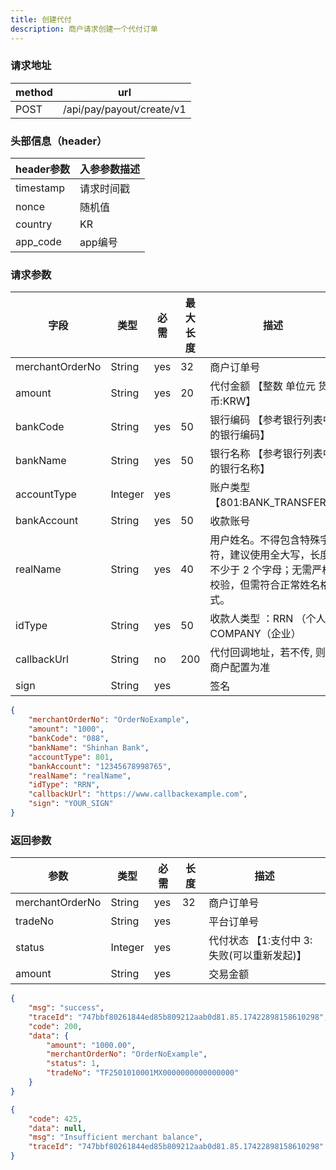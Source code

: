 ```yaml
---
title: 创建代付
description: 商户请求创建一个代付订单
---
```


### 请求地址

| method | url                       |
| ------ | ------------------------- |
| POST   | /api/pay/payout/create/v1 |

### 头部信息（header）

| header参数                  | 入参参数描述 |
|---------------------------|--------|
| timestamp                 | 请求时间戳  |
| nonce                     | 随机值    |
| country                   | KR     |
| app_code                  | app编号  |

### 请求参数

| 字段              | 类型      | 必需  | 最大长度 | 描述                                                   |
|-----------------|---------|-----|------|------------------------------------------------------|
| merchantOrderNo | String  | yes | 32   | 商户订单号                                                |
| amount          | String  | yes | 20   | 代付金额 【整数 单位元 货币:KRW】                                 |
| bankCode        | String  | yes | 50   | 银行编码  【参考银行列表中的银行编码】                                 |
| bankName        | String  | yes | 50   | 银行名称  【参考银行列表中的银行名称】                                 |
| accountType     | Integer | yes |      | 账户类型 【801:BANK_TRANSFER】                             |
| bankAccount     | String  | yes | 50   | 收款账号                                                 |
| realName        | String  | yes | 40   | 用户姓名。不得包含特殊字符，建议使用全大写，长度不少于 2 个字母；无需严格校验，但需符合正常姓名格式。 |
| idType    | String  | yes | 50   | 收款人类型 ：RRN （个人）COMPANY（企业）                           |
| callbackUrl     | String  | no  | 200  | 代付回调地址，若不传, 则以商户配置为准                                 |
| sign            | String  | yes |      | 签名                                                   |

```json title=请求示例
{
    "merchantOrderNo": "OrderNoExample",
    "amount": "1000",
    "bankCode": "088",
    "bankName": "Shinhan Bank",
    "accountType": 801,
    "bankAccount": "12345678998765",
    "realName": "realName",
    "idType": "RRN",
    "callbackUrl": "https://www.callbackexample.com",
    "sign": "YOUR_SIGN"
}
```

### 返回参数

| 参数            | 类型      | 必需 | 长度 | 描述                        |
| --------------- |---------| ---- | ---- |---------------------------|
| merchantOrderNo | String  | yes  | 32   | 商户订单号                     |
| tradeNo         | String  | yes  |      | 平台订单号                     |
| status          | Integer | yes  |      | 代付状态 【1:支付中 3:失败(可以重新发起)】 |
| amount          | String  | yes  |      | 交易金额                      |

```json title=成功示例
{
    "msg": "success",
    "traceId": "747bbf80261844ed85b809212aab0d81.85.17422898158610298",
    "code": 200, 
    "data": {
        "amount": "1000.00",
        "merchantOrderNo": "OrderNoExample",
        "status": 1,
        "tradeNo": "TF2501010001MX0000000000000000"
    }
}
```


```json title=失败示例
{
    "code": 425,
    "data": null,
    "msg": "Insufficient merchant balance",
    "traceId": "747bbf80261844ed85b809212aab0d81.85.17422898158610298"
}
```
